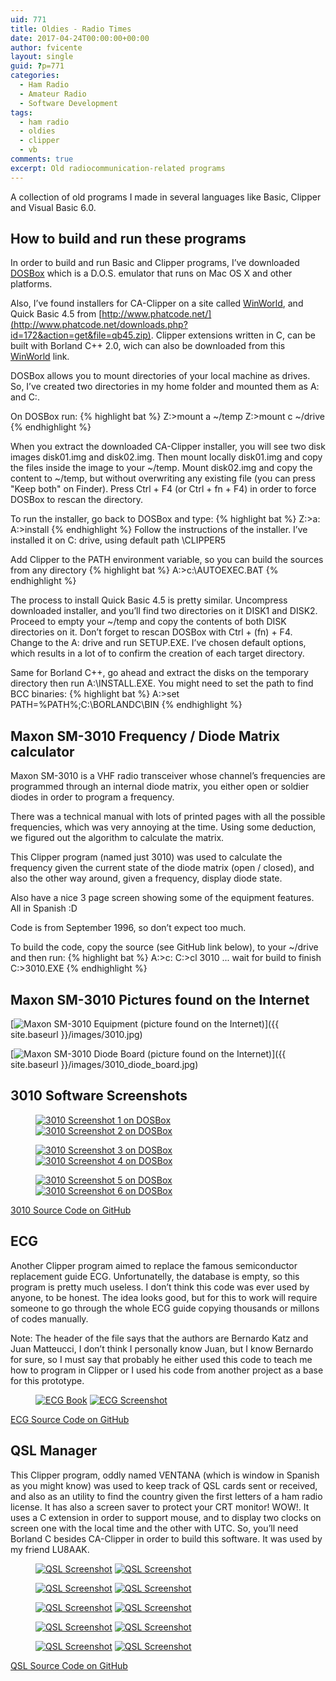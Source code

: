 ```yaml
---
uid: 771
title: Oldies - Radio Times
date: 2017-04-24T00:00:00+00:00
author: fvicente
layout: single
guid: ?p=771
categories:
  - Ham Radio
  - Amateur Radio
  - Software Development
tags:
  - ham radio
  - oldies
  - clipper
  - vb
comments: true
excerpt: Old radiocommunication-related programs
---
```

A collection of old programs I made in several languages like Basic, Clipper and Visual Basic 6.0.

<!--more-->

## How to build and run these programs

In order to build and run Basic and Clipper programs, I&#8217;ve downloaded [DOSBox](https://www.dosbox.com/) which is a D.O.S. emulator that runs on Mac OS X and other platforms.

Also, I&#8217;ve found installers for CA-Clipper on a site called [WinWorld](https://winworldpc.com/download/9175DEEA-5A91-11E5-8FA3-C86000DD9ED6), and Quick Basic 4.5 from [http://www.phatcode.net/](http://www.phatcode.net/downloads.php?id=172&action=get&file=qb45.zip). Clipper extensions written in C, can be built with Borland C++ 2.0, wich can also be downloaded from this [WinWorld](https://winworldpc.com/download/469f0d6d-18da-11e4-99e5-7054d21a8599/from/630d4e90-3d33-11e6-977e-525400b25447) link.

DOSBox allows you to mount directories of your local machine as drives. So, I&#8217;ve created two directories in my home folder and mounted them as A: and C:.

On DOSBox run:
{% highlight bat %}
Z:\>mount a ~/temp
Z:\>mount c ~/drive
{% endhighlight %}

When you extract the downloaded CA-Clipper installer, you will see two disk images disk01.img and disk02.img.
Then mount locally disk01.img and copy the files inside the image to your ~/temp. Mount disk02.img and copy the content to ~/temp, but without overwriting any existing file (you can press "Keep both" on Finder).
Press Ctrl + F4 (or Ctrl + fn + F4) in order to force DOSBox to rescan the directory.

To run the installer, go back to DOSBox and type:
{% highlight bat %}
Z:\>a:
A:\>install
{% endhighlight %}
Follow the instructions of the installer. I&#8217;ve installed it on C: drive, using default path \CLIPPER5

Add Clipper to the PATH environment variable, so you can build the sources from any directory
{% highlight bat %}
A:\>c:\AUTOEXEC.BAT
{% endhighlight %}

The process to install Quick Basic 4.5 is pretty similar. Uncompress downloaded installer, and you&#8217;ll find two directories on it DISK1 and DISK2. Proceed to empty your ~/temp and copy the contents of both DISK directories on it. Don&#8217;t forget to rescan DOSBox with Ctrl + (fn) + F4.
Change to the A: drive and run SETUP.EXE. I&#8217;ve chosen default options, which results in a lot of <Enters> to confirm the creation of each target directory.

Same for Borland C++, go ahead and extract the disks on the temporary directory then run A:\INSTALL.EXE. You might need to set the path to find BCC binaries:
{% highlight bat %}
A:\>set PATH=%PATH%;C:\BORLANDC\BIN
{% endhighlight %}



## Maxon SM-3010 Frequency / Diode Matrix calculator

Maxon SM-3010 is a VHF radio transceiver whose channel&#8217;s frequencies are programmed through an internal diode matrix, you either open or soldier diodes in order to program a frequency.

There was a technical manual with lots of printed pages with all the possible frequencies, which was very annoying at the time. Using some deduction, we figured out the algorithm to calculate the matrix.

This Clipper program (named just 3010) was used to calculate the frequency given the current state of the diode matrix (open / closed), and also the other way around, given a frequency, display diode state.

Also have a nice 3 page screen showing some of the equipment features. All in Spanish :D

Code is from September 1996, so don&#8217;t expect too much. 

To build the code, copy the source (see GitHub link below), to your ~/drive and then run:
{% highlight bat %}
A:\>c:
C:\>cl 3010
... wait for build to finish
C:\>3010.EXE
{% endhighlight %}

## Maxon SM-3010 Pictures found on the Internet

[<img src="{{ site.baseurl }}/images/3010.jpg" alt="Maxon SM-3010 Equipment (picture found on the Internet)"/>]({{ site.baseurl }}/images/3010.jpg)

[<img src="{{ site.baseurl }}/images/3010_diode_board.jpg" alt="Maxon SM-3010 Diode Board (picture found on the Internet)"/>]({{ site.baseurl }}/images/3010_diode_board.jpg)


## 3010 Software Screenshots

<figure class="half">
	<a href="{{ site.baseurl }}/images/3010_01.png" target="_blank"><img src="{{ site.baseurl }}/images/3010_01.png" alt="3010 Screenshot 1 on DOSBox" title="3010 Screenshot 1"/></a>
	<a href="{{ site.baseurl }}/images/3010_02.png" target="_blank"><img src="{{ site.baseurl }}/images/3010_02.png" alt="3010 Screenshot 2 on DOSBox" title="3010 Screenshot 2"/></a>
</figure>

<figure class="half">
	<a href="{{ site.baseurl }}/images/3010_03.png" target="_blank"><img src="{{ site.baseurl }}/images/3010_03.png" alt="3010 Screenshot 3 on DOSBox" title="3010 Screenshot 3"/></a>
	<a href="{{ site.baseurl }}/images/3010_04.png" target="_blank"><img src="{{ site.baseurl }}/images/3010_04.png" alt="3010 Screenshot 4 on DOSBox" title="3010 Screenshot 4"/></a>
</figure>

<figure class="half">
	<a href="{{ site.baseurl }}/images/3010_05.png" target="_blank"><img src="{{ site.baseurl }}/images/3010_05.png" alt="3010 Screenshot 5 on DOSBox" title="3010 Screenshot 5"/></a>
	<a href="{{ site.baseurl }}/images/3010_06.png" target="_blank"><img src="{{ site.baseurl }}/images/3010_06.png" alt="3010 Screenshot 6 on DOSBox" title="3010 Screenshot 6"/></a>
</figure>


[3010 Source Code on GitHub](https://github.com/fvicente/oldies/tree/master/3010)


## ECG

Another Clipper program aimed to replace the famous semiconductor replacement guide ECG.
Unfortunatelly, the database is empty, so this program is pretty much useless. I don&#8217;t think this code was ever used by anyone, to be honest. The idea looks good, but for this to work will require someone to go through the whole ECG guide copying thousands or millons of codes manually.

Note: The header of the file says that the authors are Bernardo Katz and Juan Matteucci, I don&#8217;t think I personally know Juan, but I know Bernardo for sure, so I must say that probably he either used this code to teach me how to program in Clipper or I used his code from another project as a base for this prototype.

<figure class="half">
	<a href="{{ site.baseurl }}/images/ecg.jpg" target="_blank"><img src="{{ site.baseurl }}/images/ecg.jpg" alt="ECG Book" title="ECG Book"/></a>
	<a href="{{ site.baseurl }}/images/ecg_ss.png" target="_blank"><img src="{{ site.baseurl }}/images/ecg_ss.png" alt="ECG Screenshot" title="ECG Screenshot"/></a>
</figure>


[ECG Source Code on GitHub](https://github.com/fvicente/oldies/tree/master/ECG)


## QSL Manager

This Clipper program, oddly named VENTANA (which is window in Spanish as you might know) was used to keep track of QSL cards sent or received, and also as an utility to find the country given the first letters of a ham radio license. It has also a screen saver to protect your CRT monitor! WOW!.
It uses a C extension in order to support mouse, and to display two clocks on screen one with the local time and the other with UTC. So, you&#8217;ll need Borland C besides CA-Clipper in order to build this software. It was used by my friend LU8AAK.


<figure class="half">
	<a href="{{ site.baseurl }}/images/qsl/qsl_ss_01.png" target="_blank"><img src="{{ site.baseurl }}/images/qsl/qsl_ss_01.png" alt="QSL Screenshot" title="QSL Screenshot"/></a>
	<a href="{{ site.baseurl }}/images/qsl/qsl_ss_02.png" target="_blank"><img src="{{ site.baseurl }}/images/qsl/qsl_ss_02.png" alt="QSL Screenshot" title="QSL Screenshot"/></a>
</figure>

<figure class="half">
	<a href="{{ site.baseurl }}/images/qsl/qsl_ss_03.png" target="_blank"><img src="{{ site.baseurl }}/images/qsl/qsl_ss_03.png" alt="QSL Screenshot" title="QSL Screenshot"/></a>
	<a href="{{ site.baseurl }}/images/qsl/qsl_ss_04.png" target="_blank"><img src="{{ site.baseurl }}/images/qsl/qsl_ss_04.png" alt="QSL Screenshot" title="QSL Screenshot"/></a>
</figure>

<figure class="half">
	<a href="{{ site.baseurl }}/images/qsl/qsl_ss_05.png" target="_blank"><img src="{{ site.baseurl }}/images/qsl/qsl_ss_05.png" alt="QSL Screenshot" title="QSL Screenshot"/></a>
	<a href="{{ site.baseurl }}/images/qsl/qsl_ss_06.png" target="_blank"><img src="{{ site.baseurl }}/images/qsl/qsl_ss_06.png" alt="QSL Screenshot" title="QSL Screenshot"/></a>
</figure>

<figure class="half">
	<a href="{{ site.baseurl }}/images/qsl/qsl_ss_07.png" target="_blank"><img src="{{ site.baseurl }}/images/qsl/qsl_ss_07.png" alt="QSL Screenshot" title="QSL Screenshot"/></a>
	<a href="{{ site.baseurl }}/images/qsl/qsl_ss_08.png" target="_blank"><img src="{{ site.baseurl }}/images/qsl/qsl_ss_08.png" alt="QSL Screenshot" title="QSL Screenshot"/></a>
</figure>

<figure class="half">
	<a href="{{ site.baseurl }}/images/qsl/qsl_ss_09.png" target="_blank"><img src="{{ site.baseurl }}/images/qsl/qsl_ss_09.png" alt="QSL Screenshot" title="QSL Screenshot"/></a>
	<a href="{{ site.baseurl }}/images/qsl/qsl_ss_10.png" target="_blank"><img src="{{ site.baseurl }}/images/qsl/qsl_ss_10.png" alt="QSL Screenshot" title="QSL Screenshot"/></a>
</figure>


[QSL Source Code on GitHub](https://github.com/fvicente/oldies/tree/master/QSL)
